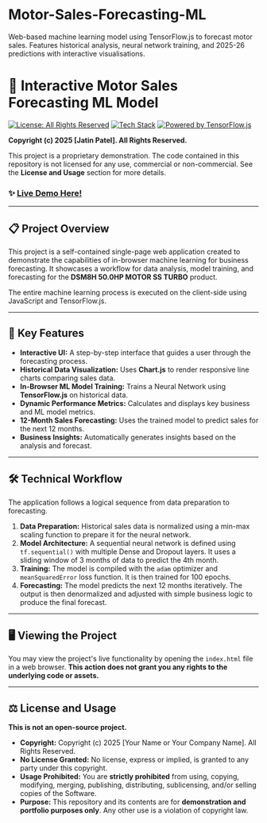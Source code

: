 # Motor-Sales-Forecasting-ML
Web-based machine learning model using TensorFlow.js to forecast motor sales. Features historical analysis, neural network training, and 2025-26 predictions with interactive visualisations.

# 🚀 Interactive Motor Sales Forecasting ML Model

[![License: All Rights Reserved](https://img.shields.io/badge/License-All%20Rights%20Reserved-red.svg)](https://en.wikipedia.org/wiki/All_rights_reserved)
[![Tech Stack](https://img.shields.io/badge/tech-HTML%2C%20CSS%2C%20JS-blue.svg)]()
[![Powered by TensorFlow.js](https://img.shields.io/badge/Powered%20By-TensorFlow.js-orange)]()

**Copyright (c) 2025 [Jatin Patel]. All Rights Reserved.**

This project is a proprietary demonstration. The code contained in this repository is not licensed for any use, commercial or non-commercial. See the **License and Usage** section for more details.

### ✨ [Live Demo Here!](https://jatinptll.github.io/Motor-Sales-Forecasting-ML/)


---

## 📋 Project Overview

This project is a self-contained single-page web application created to demonstrate the capabilities of in-browser machine learning for business forecasting. It showcases a workflow for data analysis, model training, and forecasting for the **DSM8H 50.0HP MOTOR SS TURBO** product.

The entire machine learning process is executed on the client-side using JavaScript and TensorFlow.js.

---

## 🌟 Key Features

* **Interactive UI:** A step-by-step interface that guides a user through the forecasting process.
* **Historical Data Visualization:** Uses **Chart.js** to render responsive line charts comparing sales data.
* **In-Browser ML Model Training:** Trains a Neural Network using **TensorFlow.js** on historical data.
* **Dynamic Performance Metrics:** Calculates and displays key business and ML model metrics.
* **12-Month Sales Forecasting:** Uses the trained model to predict sales for the next 12 months.
* **Business Insights:** Automatically generates insights based on the analysis and forecast.

---

## 🛠️ Technical Workflow

The application follows a logical sequence from data preparation to forecasting.

1.  **Data Preparation:** Historical sales data is normalized using a min-max scaling function to prepare it for the neural network.
2.  **Model Architecture:** A sequential neural network is defined using `tf.sequential()` with multiple Dense and Dropout layers. It uses a sliding window of 3 months of data to predict the 4th month.
3.  **Training:** The model is compiled with the `adam` optimizer and `meanSquaredError` loss function. It is then trained for 100 epochs.
4.  **Forecasting:** The model predicts the next 12 months iteratively. The output is then denormalized and adjusted with simple business logic to produce the final forecast.

---

## 🖥️ Viewing the Project

You may view the project's live functionality by opening the `index.html` file in a web browser. **This action does not grant you any rights to the underlying code or assets.**

---

## ⚖️ License and Usage

**This is not an open-source project.**

* **Copyright:** Copyright (c) 2025 [Your Name or Your Company Name]. All Rights Reserved.
* **No License Granted:** No license, express or implied, is granted to any party under this copyright.
* **Usage Prohibited:** You are **strictly prohibited** from using, copying, modifying, merging, publishing, distributing, sublicensing, and/or selling copies of the Software.
* **Purpose:** This repository and its contents are for **demonstration and portfolio purposes only**. Any other use is a violation of copyright law.
